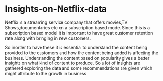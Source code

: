 # Insights-on-Netflix-data
Netflix is a streaming service company that offers movies,TV Shows,documentaries etc on a subscription based mode.
Since this is a subscription based model it is important to have great customer retention rate along with bringing in new customers. 

So inorder to have these it is essential to understand the content being provided to the customers and how the content being added is affecting the 
business. Understanding the content based on popularity gives a better insights on what kind of content to produce. So a lot of insights are gathered 
exploring the data and some recommendations are given which might attribute to the growth in business 
